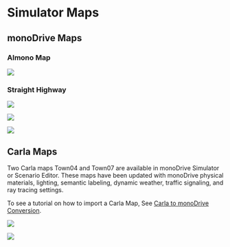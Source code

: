 # Simulator Maps

## monoDrive Maps

### Almono Map

<p class="img_container">
<img class="wide_img" src="../img_maps/almono.png"/>
</p>

### Straight Highway

<p class="img_container">
<img class="wide_img" src="../img_maps/straightaway.png"/>
</p>

<p class="img_container">
<img class="wide_img" src="../img_maps/night.png"/>
</p>

<p class="img_container">
<img class="wide_img" src="../img_maps/empty_straight.png"/>
</p>

## Carla Maps

Two Carla maps Town04 and Town07 are available in monoDrive Simulator or Scenario Editor. These maps have been updated with monoDrive physical materials, lighting, semantic labeling, dynamic weather, traffic signaling, and ray tracing settings.

To see a tutorial on how to import a Carla Map, See [Carla to monoDrive Conversion](https://docs.google.com/document/d/18JTYXOFPb98qLm8aHvCYH4nb2eU6P5sVzD1qkONqTeU/edit).

<p class="img_container">
<img class="wide_img" src="../../imgs/tractor.png"/>
</p>

<p class="img_container">
<img class="wide_img" src="../../imgs/town.png"/>
</p>

<p>&nbsp;</p>